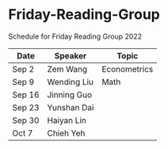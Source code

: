 # Friday-Reading-Group
Schedule for Friday Reading Group 2022

|Date|Speaker|Topic|
|----|-------|-----|
Sep 2|Zem Wang|  Econometrics  |
Sep 9| Wending Liu| Math|
Sep 16| Jinning Guo||
Sep 23| Yunshan Dai ||
Sep 30| Haiyan Lin||
Oct 7|Chieh Yeh||
